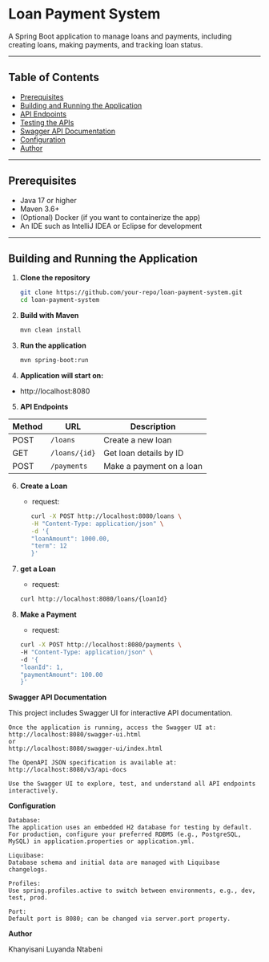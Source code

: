 # Loan Payment System

A Spring Boot application to manage loans and payments, including creating loans, making payments, and tracking loan status.

---

## Table of Contents

- [Prerequisites](#prerequisites)
- [Building and Running the Application](#building-and-running-the-application)
- [API Endpoints](#api-endpoints)
- [Testing the APIs](#testing-the-apis)
- [Swagger API Documentation](#swagger-api-documentation)
- [Configuration](#configuration)
- [Author](#author)

---

## Prerequisites

- Java 17 or higher
- Maven 3.6+
- (Optional) Docker (if you want to containerize the app)
- An IDE such as IntelliJ IDEA or Eclipse for development

---

## Building and Running the Application

1. **Clone the repository**

   ```bash
   git clone https://github.com/your-repo/loan-payment-system.git
   cd loan-payment-system
   
2. **Build with Maven**

    ```bash
   mvn clean install

3. **Run the application**
    ```bash
   mvn spring-boot:run

4. **Application will start on:**
  - http://localhost:8080


5. **API Endpoints**
   
| Method | URL           | Description              |
| ------ | ------------- | ------------------------ |
| POST   | `/loans`      | Create a new loan        |
| GET    | `/loans/{id}` | Get loan details by ID   |
| POST   | `/payments`   | Make a payment on a loan |

6. **Create a Loan**

      - request:
   ```bash
      curl -X POST http://localhost:8080/loans \
      -H "Content-Type: application/json" \
      -d '{
      "loanAmount": 1000.00,
      "term": 12
      }'

7. **get a Loan**

   - request:
   ```bash
   curl http://localhost:8080/loans/{loanId}

7. **Make a Payment**

   - request:
   ```bash
   curl -X POST http://localhost:8080/payments \
   -H "Content-Type: application/json" \
   -d '{
   "loanId": 1,
   "paymentAmount": 100.00
   }'


**Swagger API Documentation**

This project includes Swagger UI for interactive API documentation.

    Once the application is running, access the Swagger UI at:
    http://localhost:8080/swagger-ui.html
    or
    http://localhost:8080/swagger-ui/index.html

    The OpenAPI JSON specification is available at:
    http://localhost:8080/v3/api-docs

    Use the Swagger UI to explore, test, and understand all API endpoints interactively.

**Configuration**

    Database:
    The application uses an embedded H2 database for testing by default. For production, configure your preferred RDBMS (e.g., PostgreSQL, MySQL) in application.properties or application.yml.

    Liquibase:
    Database schema and initial data are managed with Liquibase changelogs.

    Profiles:
    Use spring.profiles.active to switch between environments, e.g., dev, test, prod.

    Port:
    Default port is 8080; can be changed via server.port property.

**Author**

Khanyisani Luyanda Ntabeni